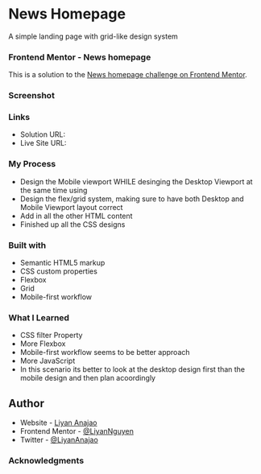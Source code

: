 # News Homepage
A simple landing page with grid-like design system

### Frontend Mentor - News homepage
This is a solution to the [News homepage challenge on Frontend Mentor](https://www.frontendmentor.io/challenges/news-homepage-H6SWTa1MFl).

### Screenshot

### Links
- Solution URL: 
- Live Site URL: 

### My Process
- Design the Mobile viewport WHILE desinging the Desktop Viewport at the same time using
- Design the flex/grid system, making sure to have both Desktop and Mobile Viewport layout correct
- Add in all the other HTML content
- Finished up all the CSS designs

### Built with
- Semantic HTML5 markup
- CSS custom properties
- Flexbox
- Grid
- Mobile-first workflow

### What I Learned
- CSS filter Property
- More Flexbox
- Mobile-first workflow seems to be better approach
- More JavaScript
- In this scenario its better to look at the desktop design first than the mobile design and then plan acoordingly

## Author
- Website - [Liyan Anajao](https://liyannguyen.github.io/Portfolio)
- Frontend Mentor - [@LiyanNguyen](https://frontendmentor.io/profile/LiyanNguyen)
- Twitter - [@LiyanAnajao](https://twitter.com/LiyanAnajao)

### Acknowledgments
